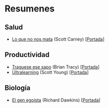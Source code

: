 # Resumenes

## Salud
- [Lo que no nos mata](<libros/Lo que no nos mata.md>) (Scott Carney) [[Portada](<libros/img/Lo que no nos mata.jpg>)]

## Productividad
- [Traguese ese sapo](<libros/Traguese ese sapo.md>) (Brian Tracy) [[Portada](<libros/img/Traguese ese sapo.png>)]
- [Ultralearning](<libros/Ultralearning.md>) (Scott Young) [[Portada](<libros/img/Ultralearning.jpg>)]

## Biología
- [El gen egoísta](<libros/El gen egoista.md>) (Richard Dawkins) [[Portada](<libros/img/El gen egoista.png>)]